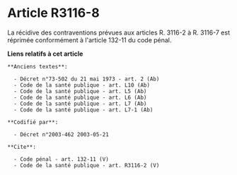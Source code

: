 # Article R3116-8

La récidive des contraventions prévues aux articles R. 3116-2 à R. 3116-7 est réprimée conformément à l'article 132-11 du
code pénal.

**Liens relatifs à cet article**

	**Anciens textes**:

	  - Décret n°73-502 du 21 mai 1973 - art. 2 (Ab)
	  - Code de la santé publique - art. L10 (Ab)
	  - Code de la santé publique - art. L5 (Ab)
	  - Code de la santé publique - art. L6 (Ab)
	  - Code de la santé publique - art. L7 (Ab)
	  - Code de la santé publique - art. L7-1 (Ab)

	**Codifié par**:

	  - Décret n°2003-462 2003-05-21

	**Cite**:

	  - Code pénal - art. 132-11 (V)
	  - Code de la santé publique - art. R3116-2 (V)
